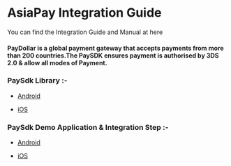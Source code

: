 # AsiaPay Integration Guide
You can find the Integration Guide and Manual at here

#### PayDollar is a global payment gateway that accepts payments from more than 200 countries.The PaySDK ensures payment is authorised by 3DS 2.0 & allow all modes of Payment.
### PaySdk Library :-

- [Android](https://github.com/asiapay-lib/paysdk-android-lib)

- [iOS](https://github.com/asiapay-lib/paysdk-ios-lib)

### PaySdk Demo Application & Integration Step :-

- [Android](https://github.com/asiapay-lib/paysdk-android-demo)

- [iOS](https://github.com/asiapay-lib/paysdk-ios-demo)
